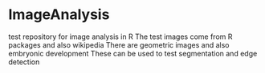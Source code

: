 # ImageAnalysis
test repository for image analysis in R
The test images come from R packages and also wikipedia
There are geometric images and also embryonic development
These can be used to test segmentation and edge detection

